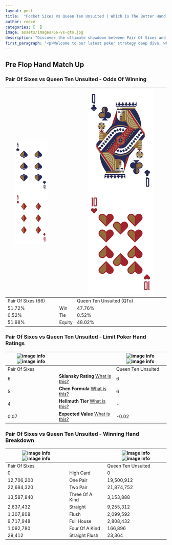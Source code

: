 ```yaml
---
layout: post
title:  "Pocket Sixes Vs Queen Ten Unsuited | Which Is The Better Hand In Poker? A Complete Guide"
author: reece
categories: [  ]
image: assets/images/66-vs-qto.jpg
description: "Discover the ultimate showdown between Pair Of Sixes and Queen Ten Unsuited in poker! Uncover the odds, strategies, and scenarios where one hand triumphs over the other. Get ready to up your poker game with this thrilling analysis."
first_paragraph: "<p>Welcome to our latest poker strategy deep dive, where we're pitting two distinct hands against each other in a high-stakes showdown: Pair Of Sixes vs Queen Ten Unsuited.</p><p>In the dynamic world of poker, every decision counts, and knowing which hand holds the upper hand is key to your success at the table.</p><p>In this article, we'll dissect these two hands, explore the scenarios where one dominates the other, and equip you with the knowledge to make strategic choices that can tip the odds in your favor.</p><p>Get ready to unravel the intriguing dynamics of these poker hands and elevate your game to new heights.</p>"
---
```




[comment]: # (sp0)

## Pre Flop Hand Match Up

<div class="table hand-ratings" markdown="1"> 



### Pair Of Sixes vs Queen Ten Unsuited - Odds Of Winning


    
| ![image info](assets/images/hand1/6.png) ![image info](assets/images/hand1/6o.png) |  | ![image info](assets/images/hand2/q.png) ![image info](assets/images/hand2/to.png) |
| -------- | -------- | -------- |
| Pair Of Sixes (66) |  | Queen Ten Unsuited (QTo) |
| 51.72% | Win | 47.76% |
| 0.52% | Tie | 0.52% |
| 51.98% | Equity | 48.02% |




[comment]: # (sp1)



### Pair Of Sixes vs Queen Ten Unsuited - Limit Poker Hand Ratings


    
| ![image info](https://www.riverpairs.com/assets/images/hand1/6.png) ![image info](https://www.riverpairs.com/assets/images/hand1/6o.png) |  | ![image info](https://www.riverpairs.com/assets/images/hand2/q.png) ![image info](https://www.riverpairs.com/assets/images/hand2/to.png) |
| -------- | -------- | -------- |
| Pair Of Sixes |  | Queen Ten Unsuited |
| 6 | **Sklansky Rating** [What is this?](/sklansky-rating-explained) | 6 |
| 5 | **Chen Formula** [What is this?](/chen-formula-explained) | 6 |
| 4 | **Hellmuth Tier** [What is this?](/Hellmuth-tier-explained) | - |
| 0.07 | **Expected Value** [What is this?](/expected-value-explained) | -0.02 |




[comment]: # (sp2)



### Pair Of Sixes vs Queen Ten Unsuited - Winning Hand Breakdown


    
| ![image info](https://www.riverpairs.com/assets/images/hand1/6.png) ![image info](https://www.riverpairs.com/assets/images/hand1/6o.png) |  | ![image info](https://www.riverpairs.com/assets/images/hand2/q.png) ![image info](https://www.riverpairs.com/assets/images/hand2/to.png) |
| -------- | -------- | -------- |
| Pair Of Sixes |  | Queen Ten Unsuited |
| 0 | High Card | 0 |
| 12,706,200 | One Pair | 19,500,912 |
| 22,684,320 | Two Pair | 21,874,752 |
| 13,587,840 | Three Of A Kind | 3,153,888 |
| 2,637,432 | Straight | 9,255,312 |
| 1,307,808 | Flush | 2,099,592 |
| 9,717,948 | Full House | 2,808,432 |
| 1,092,780 | Four Of A Kind | 166,896 |
| 29,412 | Straight Flush | 23,364 |




[comment]: # (sp3)



</div>

[comment]: # (sp4)



[comment]: # (sp5)

